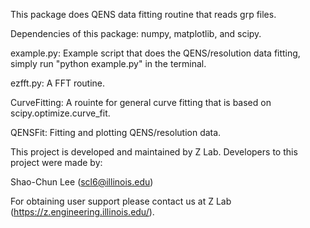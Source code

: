 This package does QENS data fitting routine that reads grp files.

Dependencies of this package: numpy, matplotlib, and scipy.

example.py: Example script that does the QENS/resolution data fitting, simply run "python example.py" in the terminal.

ezfft.py: A FFT routine.

CurveFitting: A rouinte for general curve fitting that is based on scipy.optimize.curve_fit.

QENSFit: Fitting and plotting QENS/resolution data.

This project is developed and maintained by Z Lab. Developers to this project were made by:

Shao-Chun Lee (scl6@illinois.edu)

For obtaining user support please contact us at Z Lab (https://z.engineering.illinois.edu/).
